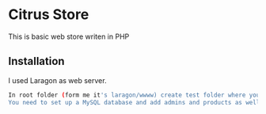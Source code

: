 # Citrus Store

This is basic web store writen in PHP

## Installation

I used Laragon as web server. 

```bash
In root folder (form me it's laragon/wwww) create test folder where you pull code from github. 
You need to set up a MySQL database and add admins and products as well. 
```
